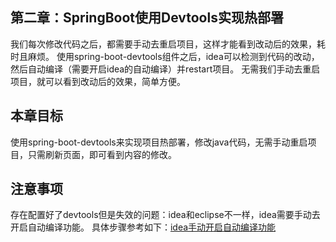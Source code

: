 ## 第二章：SpringBoot使用Devtools实现热部署
我们每次修改代码之后，都需要手动去重启项目，这样才能看到改动后的效果，耗时且麻烦。
使用spring-boot-devtools组件之后，idea可以检测到代码的改动，然后自动编译（需要开启idea的自动编译）并restart项目。
无需我们手动去重启项目，就可以看到改动后的效果，简单方便。

## 本章目标
使用spring-boot-devtools来实现项目热部署，修改java代码，无需手动重启项目，只需刷新页面，即可看到内容的修改。

## 注意事项
存在配置好了devtools但是失效的问题：idea和eclipse不一样，idea需要手动去开启自动编译功能。
具体步骤参考如下：[idea手动开启自动编译功能](https://blog.csdn.net/minebk/article/details/78200507 "SpringBoot热部署")

